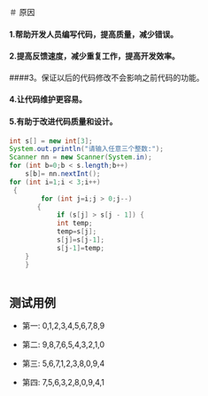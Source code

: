 ＃  原因
#### 1.帮助开发人员编写代码，提高质量，减少错误。
#### 2.提高反馈速度，减少重复工作，提高开发效率。
####3。保证以后的代码修改不会影响之前代码的功能。
#### 4.让代码维护更容易。
####  5.有助于改进代码质量和设计。
``` Java
int s[] = new int[3];
System.out.println("请输入任意三个整数:");
Scanner nn = new Scanner(System.in);
for (int b=0;b < s.length;b++)
    s[b]= nn.nextInt();
for (int i=1;i < 3;i++)
 {
        for (int j=i;j > 0;j--)
       {
            if (s[j] > s[j - 1]) {
            int temp;
            temp=s[j];
            s[j]=s[j-1];
            s[j-1]=temp;
    }
    }
  
```
  ##  测试用例
+ 第一: 0,1,2,3,4,5,6,7,8,9

+ 第二: 9,8,7,6,5,4,3,2,1,0

+ 第三: 5,6,7,1,2,3,8,0,9,4

+ 第四: 7,5,6,3,2,8,0,9,4,1 
